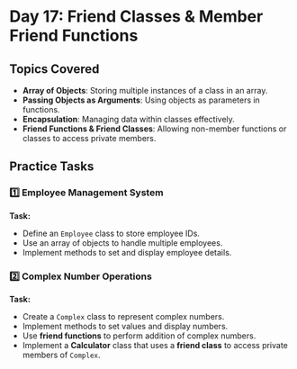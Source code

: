 # Day 17: Friend Classes & Member Friend Functions

## Topics Covered  
- **Array of Objects**: Storing multiple instances of a class in an array.  
- **Passing Objects as Arguments**: Using objects as parameters in functions.  
- **Encapsulation**: Managing data within classes effectively.  
- **Friend Functions & Friend Classes**: Allowing non-member functions or classes to access private members.  

## Practice Tasks  

### 1️⃣ Employee Management System  
**Task:**  
- Define an `Employee` class to store employee IDs.  
- Use an array of objects to handle multiple employees.  
- Implement methods to set and display employee details.  

### 2️⃣ Complex Number Operations  
**Task:**  
- Create a `Complex` class to represent complex numbers.  
- Implement methods to set values and display numbers.  
- Use **friend functions** to perform addition of complex numbers.  
- Implement a **Calculator** class that uses a **friend class** to access private members of `Complex`.  